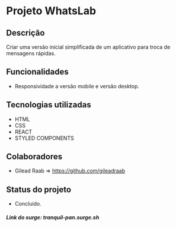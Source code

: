# **Projeto WhatsLab**

## Descrição
Criar uma versão inicial simplificada de um aplicativo para troca de mensagens rápidas. 


## Funcionalidades
* Responsividade a versão mobile e versão desktop.

## Tecnologias utilizadas
* HTML
* CSS
* REACT
* STYLED COMPONENTS

## Colaboradores
* Gilead Raab => <https://github.com/gileadraab>


## Status do projeto
* Concluído.

##### Link do surge:  tranquil-pan.surge.sh